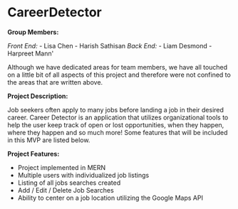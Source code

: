 # CareerDetector

**Group Members:**

*Front End:*
        - Lisa Chen
        - Harish Sathisan
*Back End:*
        - Liam Desmond
        - Harpreet Mann'

Although we have dedicated areas for team members, we have all touched on a little bit of all aspects of this project and therefore were not confined to the areas that are written above.

**Project Description:**

Job seekers often apply to many jobs before landing a job in their desired career. Career Detector is an application that utilizes organizational tools to help the user keep track of open or lost opportunities, when they happen, where they happen and so much more! Some features that will be included in this MVP are listed below.

**Project Features:**

- Project implemented in MERN
- Multiple users with individualized job listings
- Listing of all jobs searches created
- Add / Edit / Delete Job Searches
- Ability to center on a job location utilizing the Google Maps API
